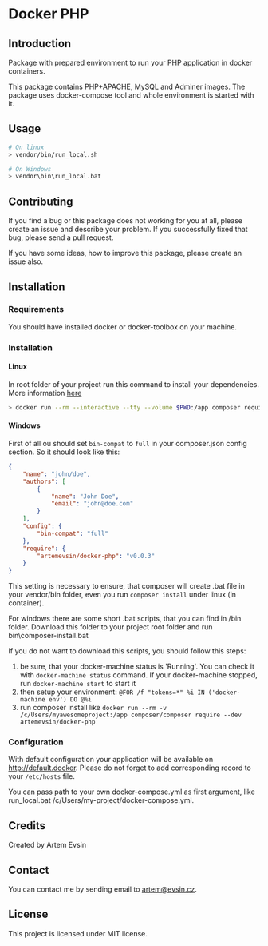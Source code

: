 # Docker PHP

## Introduction

Package with prepared environment to run your PHP application in docker containers.

This package contains PHP+APACHE, MySQL and Adminer images. The package uses docker-compose tool and whole environment
is started with it. 

## Usage

```bash
# On linux
> vendor/bin/run_local.sh

# On Windows
> vendor\bin\run_local.bat
```

## Contributing

If you find a bug or this package does not working for you at all, please create an issue and describe your problem. If
you successfully fixed that bug, please send a pull request. 

If you have some ideas, how to improve this package, please create an issue also.

## Installation

### Requirements

You should have installed docker or docker-toolbox on your machine. 

### Installation

#### Linux

In root folder of your project run this command to install your dependencies. 
More information [here](https://hub.docker.com/r/library/composer/)
```bash
> docker run --rm --interactive --tty --volume $PWD:/app composer require --dev artemevsin/docker-php
```

#### Windows

First of all ou should set `bin-compat` to `full` in your composer.json config section. So it should look like this:
```json
{
    "name": "john/doe",
    "authors": [
        {
            "name": "John Doe",
            "email": "john@doe.com"
        }
    ],
    "config": {
        "bin-compat": "full"
    },
    "require": {
        "artemevsin/docker-php": "v0.0.3"
    }
}
```

This setting is necessary to ensure, that composer will create .bat file in your vendor/bin folder, even you run 
`composer install` under linux (in container).   

For windows there are some short .bat scripts, that you can find in /bin folder. Download this folder to your project 
root folder and run bin\composer-install.bat

If you do not want to download this scripts, you should follow this steps:
1. be sure, that your docker-machine status is 'Running'. You can check it with `docker-machine status` command. 
If your docker-machine stopped, run `docker-machine start` to start it
2. then setup your environment: `@FOR /f "tokens=*" %i IN ('docker-machine env') DO @%i`
3. run composer install like `docker run --rm -v /c/Users/myawesomeproject:/app composer/composer require --dev artemevsin/docker-php`

### Configuration

With default configuration your application will be available on http://default.docker. Please do not forget to add 
corresponding record to your `/etc/hosts` file.  

You can pass path to your own docker-compose.yml as first argument, like run_local.bat /c/Users/my-project/docker-compose.yml.

## Credits

Created by Artem Evsin

## Contact

You can contact me by sending email to artem@evsin.cz.

## License

This project is licensed under MIT license.